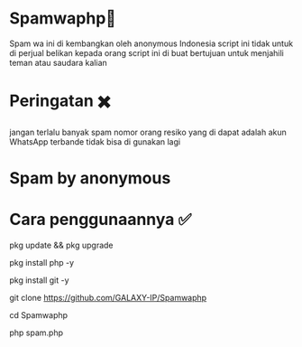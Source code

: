 # Spamwaphp🤖
Spam wa ini di kembangkan oleh anonymous Indonesia script ini tidak untuk di perjual belikan kepada orang script ini di buat bertujuan untuk menjahili teman atau saudara kalian

# Peringatan ✖️
jangan terlalu banyak spam nomor orang resiko yang di dapat adalah akun WhatsApp terbande tidak bisa di gunakan lagi

# Spam by anonymous 

# Cara penggunaannya ✅
pkg update && pkg upgrade 

pkg install php -y

pkg install git -y

git clone https://github.com/GALAXY-IP/Spamwaphp

cd Spamwaphp

php spam.php

